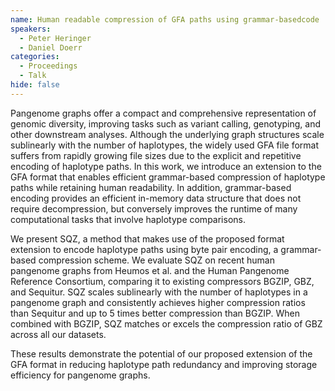 ```yaml
---
name: Human readable compression of GFA paths using grammar-basedcode
speakers:
  - Peter Heringer
  - Daniel Doerr
categories:
  - Proceedings
  - Talk
hide: false
---
```


Pangenome graphs offer a compact and comprehensive
representation of genomic diversity, improving tasks such
as variant calling, genotyping, and other downstream
analyses. Although the underlying graph structures scale
sublinearly with the number of haplotypes, the widely used
GFA file format suffers from rapidly growing file sizes due
to the explicit and repetitive encoding of haplotype paths.
In this work, we introduce an extension to the GFA format
that enables efficient grammar-based compression of
haplotype paths while retaining human readability. In
addition, grammar-based encoding provides an efficient
in-memory data structure that does not require
decompression, but conversely improves the runtime of many
computational tasks that involve haplotype comparisons.

We present SQZ, a method that makes use of the proposed
format extension to encode haplotype paths using byte pair
encoding, a grammar-based compression scheme. We evaluate
SQZ on recent human pangenome graphs from Heumos et al. and
the Human Pangenome Reference Consortium, comparing it to
existing compressors BGZIP, GBZ, and Sequitur. SQZ scales
sublinearly with the number of haplotypes in a pangenome
graph and consistently achieves higher compression ratios
than Sequitur and up to 5 times better compression than
BGZIP. When combined with BGZIP, SQZ matches or excels the
compression ratio of GBZ across all our datasets.

These results demonstrate the potential of our proposed
extension of the GFA format in reducing haplotype path
redundancy and improving storage efficiency for pangenome
graphs.